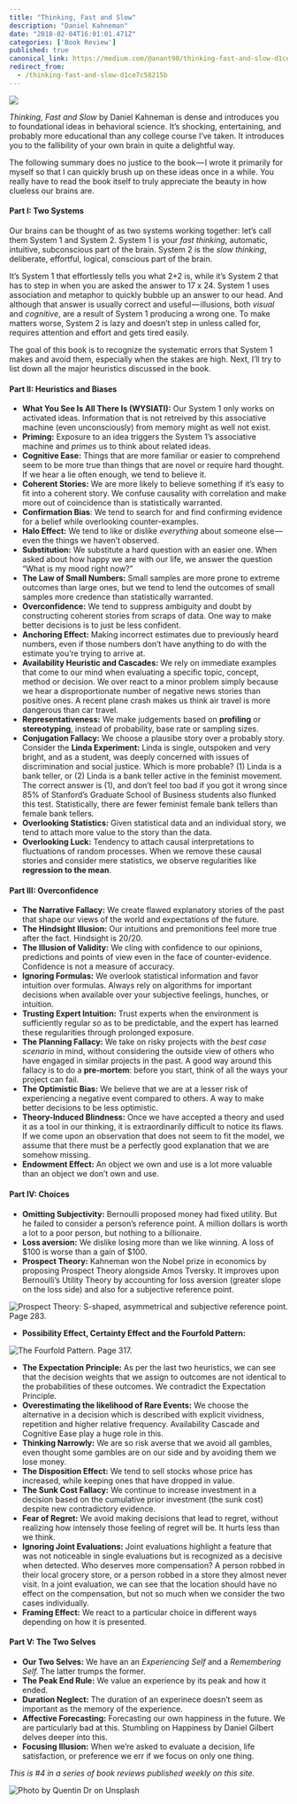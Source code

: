 ```yaml
---
title: "Thinking, Fast and Slow"
description: "Daniel Kahneman"
date: "2018-02-04T16:01:01.471Z"
categories: ['Book Review']
published: true
canonical_link: https://medium.com/@anant90/thinking-fast-and-slow-d1ce7c58215b
redirect_from:
  - /thinking-fast-and-slow-d1ce7c58215b
---
```


![](/assets/blog/thinking-fast-and-slow/asset-1.jpeg)

_Thinking, Fast and Slow_ by Daniel Kahneman is dense and introduces you to foundational ideas in behavioral science. It’s shocking, entertaining, and probably more educational than any college course I’ve taken. It introduces you to the fallibility of your own brain in quite a delightful way.

The following summary does no justice to the book — I wrote it primarily for myself so that I can quickly brush up on these ideas once in a while. You really have to read the book itself to truly appreciate the beauty in how clueless our brains are.

#### Part I: Two Systems

Our brains can be thought of as two systems working together: let’s call them System 1 and System 2. System 1 is your _fast thinking_, automatic, intuitive, subconscious part of the brain. System 2 is the _slow thinking_, deliberate, effortful, logical, conscious part of the brain.

It’s System 1 that effortlessly tells you what 2+2 is, while it’s System 2 that has to step in when you are asked the answer to 17 x 24. System 1 uses association and metaphor to quickly bubble up an answer to our head. And although that answer is usually correct and useful — illusions, both _visual_ and _cognitive_, are a result of System 1 producing a wrong one. To make matters worse, System 2 is lazy and doesn’t step in unless called for, requires attention and effort and gets tired easily.

The goal of this book is to recognize the systematic errors that System 1 makes and avoid them, especially when the stakes are high. Next, I’ll try to list down all the major heuristics discussed in the book.

#### Part II: Heuristics and Biases

-   **What You See Is All There Is (WYSIATI):** Our System 1 only works on activated ideas. Information that is not retreived by this associative machine (even unconsciously) from memory might as well not exist.
-   **Priming:** Exposure to an idea triggers the System 1’s associative machine and _primes_ us to think about related ideas.
-   **Cognitive Ease:** Things that are more familiar or easier to comprehend seem to be more true than things that are novel or require hard thought. If we hear a lie often enough, we tend to believe it.
-   **Coherent Stories:** We are more likely to believe something if it’s easy to fit into a coherent story. We confuse causality with correlation and make more out of coincidence than is statistically warranted.
-   **Confirmation Bias**: We tend to search for and find confirming evidence for a belief while overlooking counter-examples.
-   **Halo Effect:** We tend to like or dislike _everything_ about someone else — even the things we haven’t observed.
-   **Substitution:** We substitute a hard question with an easier one. When asked about how happy we are with our life, we answer the question “What is my mood right now?”
-   **The Law of Small Numbers:** Small samples are more prone to extreme outcomes than large ones, but we tend to lend the outcomes of small samples more credence than statistically warranted.
-   **Overconfidence:** We tend to suppress ambiguity and doubt by constructing coherent stories from scraps of data. One way to make better decisions is to just be less confident.
-   **Anchoring Effect:** Making incorrect estimates due to previously heard numbers, even if those numbers don’t have anything to do with the estimate you’re trying to arrive at.
-   **Availability Heuristic and Cascades:** We rely on immediate examples that come to our mind when evaluating a specific topic, concept, method or decision. We over react to a minor problem simply because we hear a disproportionate number of negative news stories than positive ones. A recent plane crash makes us think air travel is more dangerous than car travel.
-   **Representativeness:** We make judgements based on **profiling** or **stereotyping**, instead of probability, base rate or sampling sizes.
-   **Conjugation Fallacy:** We choose a plausibe story over a probably story. Consider the **Linda Experiment:** Linda is single, outspoken and very bright, and as a student, was deeply concerned with issues of discrimination and social justice. Which is more probable? (1) Linda is a bank teller, or (2) Linda is a bank teller active in the feminist movement. The correct answer is (1), and don’t feel too bad if you got it wrong since 85% of Stanford’s Graduate School of Business students also flunked this test. Statistically, there are fewer feminist female bank tellers than female bank tellers.
-   **Overlooking Statistics:** Given statistical data and an individual story, we tend to attach more value to the story than the data.
-   **Overlooking Luck:** Tendency to attach causal interpretations to fluctuations of random processes. When we remove these causal stories and consider mere statistics, we observe regularities like **regression to the mean**.

#### Part III: Overconfidence

-   **The Narrative Fallacy:** We create flawed explanatory stories of the past that shape our views of the world and expectations of the future.
-   **The Hindsight Illusion:** Our intuitions and premonitions feel more true after the fact. Hindsight is 20/20.
-   **The Illusion of Validity:** We cling with confidence to our opinions, predictions and points of view even in the face of counter-evidence. Confidence is not a measure of accuracy.
-   **Ignoring Formulas:** We overlook statistical information and favor intuition over formulas. Always rely on algorithms for important decisions when available over your subjective feelings, hunches, or intuition.
-   **Trusting Expert Intuition:** Trust experts when the environment is sufficiently regular so as to be predictable, and the expert has learned these regularities through prolonged exposure.
-   **The Planning Fallacy:** We take on risky projects with the _best case scenario_ in mind, without considering the outside view of others who have engaged in similar projects in the past. A good way around this fallacy is to do a **pre-mortem**: before you start, think of all the ways your project can fail.
-   **The Optimistic Bias:** We believe that we are at a lesser risk of experiencing a negative event compared to others. A way to make better decisions to be less optimistic.
-   **Theory-Induced Blindness:** Once we have accepted a theory and used it as a tool in our thinking, it is extraordinarily difficult to notice its flaws. If we come upon an observation that does not seem to fit the model, we assume that there must be a perfectly good explanation that we are somehow missing.
-   **Endowment Effect:** An object we own and use is a lot more valuable than an object we don’t own and use.

#### Part IV: Choices

-   **Omitting Subjectivity:** Bernoulli proposed money had fixed utility. But he failed to consider a person’s reference point. A million dollars is worth a lot to a poor person, but nothing to a billionaire.
-   **Loss aversion:** We dislike losing more than we like winning. A loss of $100 is worse than a gain of $100.
-   **Prospect Theory:** Kahneman won the Nobel prize in economics by proposing Prospect Theory alongside Amos Tversky. It improves upon Bernoulli’s Utility Theory by accounting for loss aversion (greater slope on the loss side) and also for a subjective reference point.

![Prospect Theory: S-shaped, asymmetrical and subjective reference point. Page 283.](/assets/blog/thinking-fast-and-slow/asset-2.jpeg)

-   **Possibility Effect, Certainty Effect and the Fourfold Pattern:**

![The Fourfold Pattern. Page 317.](/assets/blog/thinking-fast-and-slow/asset-3.png)

-   **The Expectation Principle:** As per the last two heuristics, we can see that the decision weights that we assign to outcomes are not identical to the probabilities of these outcomes. We contradict the Expectation Principle.
-   **Overestimating the likelihood of Rare Events:** We choose the alternative in a decision which is described with explicit vividness, repetition and higher relative frequency. Availability Cascade and Cognitive Ease play a huge role in this.
-   **Thinking Narrowly:** We are so risk averse that we avoid all gambles, even thought some gambles are on our side and by avoiding them we lose money.
-   **The Disposition Effect:** We tend to sell stocks whose price has increased, while keeping ones that have dropped in value.
-   **The Sunk Cost Fallacy:** We continue to increase investment in a decision based on the cumulative prior investment (the sunk cost) despite new contradictory evidence.
-   **Fear of Regret:** We avoid making decisions that lead to regret, without realizing how intensely those feeling of regret will be. It hurts less than we think.
-   **Ignoring Joint Evaluations:** Joint evaluations highlight a feature that was not noticeable in single evaluations but is recognized as a decisive when detected. Who deserves more compensation? A person robbed in their local grocery store, or a person robbed in a store they almost never visit. In a joint evaluation, we can see that the location should have no effect on the compensation, but not so much when we consider the two cases individually.
-   **Framing Effect:** We react to a particular choice in different ways depending on how it is presented.

#### Part V: The Two Selves

-   **Our Two Selves:** We have an an _Experiencing Self_ and a _Remembering Self._ The latter trumps the former.
-   **The Peak End Rule:** We value an experience by its peak and how it ended.
-   **Duration Neglect:** The duration of an experinece doesn’t seem as important as the memory of the experience.
-   **Affective Forecasting:** Forecasting our own happiness in the future. We are particularly bad at this. Stumbling on Happiness by Daniel Gilbert delves deeper into this.
-   **Focusing Illusion:** When we’re asked to evaluate a decision, life satisfaction, or preference we err if we focus on only one thing.

_This is #4 in a series of book reviews published weekly on this site._

![Photo by [Quentin Dr](https://unsplash.com/photos/kcw2MMrjesk) on [Unsplash](https://unsplash.com/search/photos/thinking)](/assets/blog/thinking-fast-and-slow/asset-4.jpeg)
